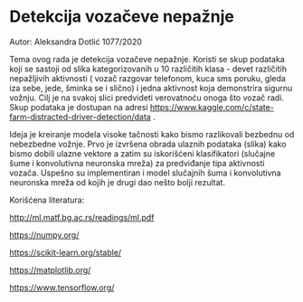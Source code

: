 # Detekcija vozačeve nepažnje

Autor: Aleksandra Dotlić 1077/2020

Tema ovog rada je detekcija vozačeve nepažnje. Koristi se skup podataka koji se sastoji od slika kategorizovanih u 10 različitih klasa - devet različitih nepažljivih aktivnosti ( vozač razgovar telefonom,
kuca sms poruku, gleda iza sebe, jede, šminka se i slično) i jedna aktivnost koja demonstrira sigurnu vožnju. Cilj je na svakoj slici predvideti verovatnoću onoga što vozač radi.
Skup podataka je dostupan na adresi https://www.kaggle.com/c/state-farm-distracted-driver-detection/data .

Ideja je kreiranje modela visoke tačnosti kako bismo razlikovali bezbednu od nebezbedne vožnje. Prvo je izvršena obrada ulaznih podataka (slika) kako bismo dobili ulazne vektore
a zatim su iskorišćeni klasifikatori (slučajne šume i konvolutivna neuronska mreža) za predviđanje tipa aktivnosti vozača. 
Uspešno su implementiran i model slučajnih šuma i konvolutivna neuronska mreža od kojih je drugi dao nešto bolji rezultat.


Korišćena literatura: 

http://ml.matf.bg.ac.rs/readings/ml.pdf

https://numpy.org/

https://scikit-learn.org/stable/

https://matplotlib.org/

https://www.tensorflow.org/
